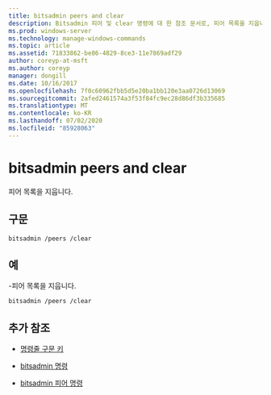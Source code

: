 ```yaml
---
title: bitsadmin peers and clear
description: Bitsadmin 피어 및 clear 명령에 대 한 참조 문서로, 피어 목록을 지웁니다.
ms.prod: windows-server
ms.technology: manage-windows-commands
ms.topic: article
ms.assetid: 71833862-be86-4829-8ce3-11e7869adf29
author: coreyp-at-msft
ms.author: coreyp
manager: dongill
ms.date: 10/16/2017
ms.openlocfilehash: 7f0c60962fbb5d5e20ba1bb120e3aa0726d13069
ms.sourcegitcommit: 2afed2461574a3f53f84fc9ec28d86df3b335685
ms.translationtype: MT
ms.contentlocale: ko-KR
ms.lasthandoff: 07/02/2020
ms.locfileid: "85928063"
---
```

# <a name="bitsadmin-peers-and-clear"></a>bitsadmin peers and clear

피어 목록을 지웁니다.

## <a name="syntax"></a>구문

```
bitsadmin /peers /clear
```

## <a name="examples"></a>예

-피어 목록을 지웁니다.

```
bitsadmin /peers /clear
```

## <a name="additional-references"></a>추가 참조

- [명령줄 구문 키](command-line-syntax-key.md)

- [bitsadmin 명령](bitsadmin.md)

- [bitsadmin 피어 명령](bitsadmin-peers.md)
